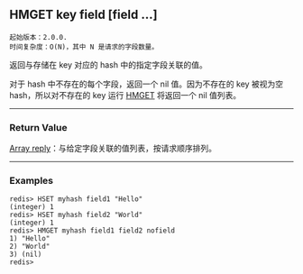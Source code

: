 ## HMGET key field [field ...]

    起始版本：2.0.0.
    时间复杂度：O(N)，其中 N 是请求的字段数量。

返回与存储在 key 对应的 hash 中的指定字段关联的值。

对于 hash 中不存在的每个字段，返回一个 nil 值。因为不存在的 key 被视为空 hash，所以对不存在的 key 运行 [HMGET](HMGET.md) 将返回一个 nil 值列表。

---

### Return Value

[Array reply](../topics/protocol.md#resp-arrays)：与给定字段关联的值列表，按请求顺序排列。

---

### Examples

```
redis> HSET myhash field1 "Hello"
(integer) 1
redis> HSET myhash field2 "World"
(integer) 1
redis> HMGET myhash field1 field2 nofield
1) "Hello"
2) "World"
3) (nil)
redis> 
```
